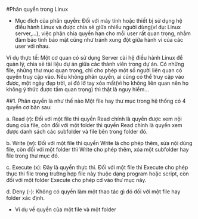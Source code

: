 #Phân quyền trong Linux
- Mục đích của phân quyền: Đối với máy tính hoặc thiết bị sử dụng hệ điều hành Linux và được chia sẻ giữa nhiều người dùng(ví dụ: Linux server,…), việc phân chia quyền hạn cho mỗi user rất quan trọng, nhằm đảm bảo tính bảo mật cũng như tránh xung đột giữa hành vi của các user với nhau.

Ví dụ thực tế: Một cơ quan có sử dụng Server cài hệ điều hành Linux để quản lý, chia sẻ tài liệu dự án giữa các thành viên trong dự án. Có những file, những thư mục quan trọng, chỉ cho phép một số người liên quan có quyền truy cập vào. Nếu không phân quyền, ai cũng có thể truy cập vào được, một ngày đẹp trời, ai đó lỡ tay xóa mất(vì họ không liên quan nên họ không ý thức được tầm quan trọng) thì thật là nguy hiểm…

##1. Phân quyền là như thế nào
Một file hay thư mục trong hệ thống có 4 quyền cơ bản sau:

a. Read (r): Đối với một file thì quyền Read chính là quyền được xem nội dung của file, còn đối với một folder thì quyền Read chính là quyền xem được danh sách các subfolder và file bên trong folder đó.

b. Write (w): Đối với một file thì quyền Write là cho phép thêm, sửa nội dùng file, còn đối với một folder thì Write cho phép thêm, xóa một subfolder hay file trong thư mục đó.

c. Execute (x): Đây là quyền thực thi. Đối với một file thì Execute cho phép thực thi file trong trường hợp file này thuộc dạng program hoặc script, còn đối với một folder Execute cho phép cd vào thư mục này.

d. Deny (-): Không có quyền làm một thao tác gì đó đối với một file hay folder xác định.

- Ví dụ về quyền của một file và một folder

